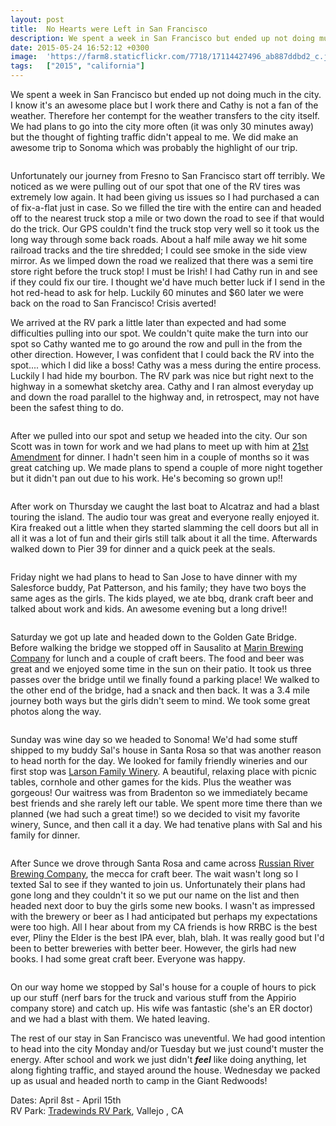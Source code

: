 ```yaml
---
layout: post
title:  No Hearts were Left in San Francisco
description: We spent a week in San Francisco but ended up not doing much in the city. I...
date: 2015-05-24 16:52:12 +0300
image:  'https://farm8.staticflickr.com/7718/17114427496_ab887ddbd2_c.jpg'
tags:   ["2015", "california"]
---
```

<p>We spent a week in San Francisco but ended up not doing much in the city. I know it's an awesome place but I work there and Cathy is not a fan of the weather. Therefore her contempt for the weather transfers to the city itself. We had plans to go into the city more often (it was only 30 minutes away) but the thought of fighting traffic didn't appeal to me. We did make an awesome trip to Sonoma which was probably the highlight of our trip.</p>
<p><img src="https://farm9.staticflickr.com/8886/17860783340_b09bbc9d97_c.jpg" alt="" ></p>
<p>Unfortunately our journey from Fresno to San Francisco start off terribly. We noticed as we were pulling out of our spot that one of the RV tires was extremely low again. It had been giving us issues so I had purchased a can of fix-a-flat just in case. So we filled the tire with the entire can and headed off to the nearest truck stop a mile or two down the road to see if that would do the trick. Our GPS couldn't find the truck stop very well so it took us the long way through some back roads. About a half mile away we hit some railroad tracks and the tire shredded; I could see smoke in the side view mirror.  As we limped down the road we realized that there was a semi tire store right before the truck stop! I must be Irish! I had Cathy run in and see if they could fix our tire. I thought we'd have much better luck if I send in the hot red-head to ask for help. Luckily 60 minutes and $60 later we were back on the road to San Francisco! Crisis averted!</p>
<p>We arrived at the RV park a little later than expected and had some difficulties pulling into our spot. We couldn't quite make the turn into our spot so Cathy wanted me to go around the row and pull in the from the other direction. However, I was confident that I could back the RV into the spot.... which I did like a boss! Cathy was a mess during the entire process. Luckily I had hide my bourbon. The RV park was nice but right next to the highway in a somewhat sketchy area. Cathy and I ran almost everyday up and down the road parallel to the highway and, in retrospect, may not have been the safest thing to do.</p>
<p><img src="https://farm9.staticflickr.com/8794/18045067022_61174d967e_c.jpg" alt="" ></p>
<p>After we pulled into our spot and setup we headed into the city. Our son Scott was in town for work and we had plans to meet up with him at <a href="http://21st-amendment.com/">21st Amendment</a> for dinner. I hadn't seen him in a couple of months so it was great catching up. We made plans to spend a couple of more night together but it didn't pan out due to his work. He's becoming so grown up!!</p>
<p><img src="https://farm9.staticflickr.com/8723/17111110972_83bdb870a7_b.jpg" alt="" ></p>
<p>After work on Thursday we caught the last boat to Alcatraz and had a blast touring the island. The audio tour was great and everyone really enjoyed it. Kira freaked out a little when they started slamming the cell doors but all in all it was a lot of fun and their girls still talk about it all the time. Afterwards walked down to Pier 39 for dinner and a quick peek at the seals.</p>
<p><img src="https://farm8.staticflickr.com/7596/17112433295_4ac25fed37_c.jpg" alt="" ></p>
<p>Friday night we had plans to head to San Jose to have dinner with my Salesforce buddy, Pat Patterson, and his family; they have two boys the same ages as the girls. The kids played, we ate bbq, drank craft beer and talked about work and kids. An awesome evening but a long drive!!</p>
<p><img src="https://farm9.staticflickr.com/8741/16513917073_3fe440e35b_c.jpg" alt="" ></p>
<p>Saturday we got up late and headed down to the Golden Gate Bridge. Before walking the bridge we stopped off in Sausalito at <a href="www.marinbrewing.com/">Marin Brewing Company</a> for lunch and a couple of craft beers. The food and beer was great and we enjoyed some time in the sun on their patio. It took us three passes over the bridge until we finally found a parking place! We walked to the other end of the bridge, had a snack and then back. It was a 3.4 mile journey both ways but the girls didn't seem to mind. We took some great photos along the way.</p>
<p><img src="https://farm8.staticflickr.com/7587/16952845240_2a54b016a4_c.jpg" alt="" ></p>
<p>Sunday was wine day so we headed to Sonoma! We'd had some stuff shipped to my buddy Sal's house in Santa Rosa so that was another reason to head north for the day.  We looked for family friendly wineries and our first stop was <a href="http://www.larsonfamilywinery.com">Larson Family Winery</a>.  A beautiful, relaxing place with picnic tables, cornhole and other games for the kids. Plus the weather was gorgeous! Our waitress was from Bradenton so we immediately became best friends and she rarely left our table. We spent more time there than we planned (we had such a great time!) so we decided to visit my favorite winery, Sunce, and then call it a day. We had tenative plans with Sal and his family for dinner.</p>
<p><img src="https://farm9.staticflickr.com/8799/16520221593_27e821e6e4_c.jpg" alt="" ></p>
<p>After Sunce we drove through Santa Rosa and came across <a href="http://russianriverbrewing.com">Russian River Brewing Company</a>, the mecca for craft beer. The wait wasn't long so I texted Sal to see if they wanted to join us. Unfortunately their plans had gone long and they couldn't it so we put our name on the list and then headed next door to buy the girls some new books. I wasn't as impressed with the brewery or beer as I had anticipated but perhaps my expectations were too high. All I hear about from my CA friends is how RRBC is the best ever, Pliny the Elder is the best IPA ever, blah, blah. It was really good but I'd been to better breweries with better beer.  However, the girls had new books. I had some great craft beer. Everyone was happy.</p>
<p><img src="https://farm9.staticflickr.com/8711/17133460891_c6343b9b63_c.jpg" alt="" ></p>
<p>On our way home we stopped by Sal's house for a couple of hours to pick up our stuff (nerf bars for the truck and various stuff from the Appirio company store) and catch up. His wife was fantastic (she's an ER doctor) and we had a blast with them. We hated leaving.</p>
<p>The rest of our stay in San Francisco was uneventful. We had good intention to head into the city Monday and/or Tuesday but we just cound't muster the energy. After school and work we just didn't <em><strong>feel</strong></em> like doing anything, let along fighting traffic, and stayed around the house. Wednesday we packed up as usual and headed north to camp in the Giant Redwoods!</p>
<p>Dates: April 8st - April 15th<br>
RV Park: <a href="http://www.tradewindsrvpark.net">Tradewinds RV Park</a>, Vallejo , CA</p>

